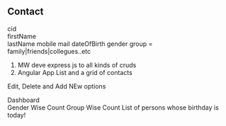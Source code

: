 Contact
--------------------------      

cid      
firstName  
lastName
mobile
mail
dateOfBirth
gender
group = family|friends|collegues..etc

        

1. MW deve express js to all kinds of cruds
2. Angular App
    List and a grid of contacts

Edit, Delete and Add NEw options

Dashboard           
Gender Wise Count
Group Wise Count
List of persons whose birthday is today!